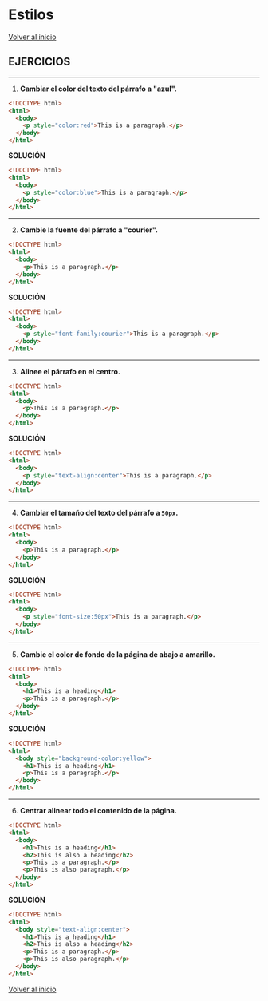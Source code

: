 # Estilos

[Volver al inicio](#-Estilos)

## EJERCICIOS

---------------------------------------------------------------------------

1. **Cambiar el color del texto del párrafo a "azul".**

```html
<!DOCTYPE html>
<html>
  <body>
    <p style="color:red">This is a paragraph.</p>
  </body>
</html>
```

**SOLUCIÓN**

```html
<!DOCTYPE html>
<html>
  <body>
    <p style="color:blue">This is a paragraph.</p>
  </body>
</html>
```

---------------------------------------------------------------------------

2. **Cambie la fuente del párrafo a "courier".**

```html
<!DOCTYPE html>
<html>
  <body>
    <p>This is a paragraph.</p>
  </body>
</html>
```

**SOLUCIÓN**

```html
<!DOCTYPE html>
<html>
  <body>
    <p style="font-family:courier">This is a paragraph.</p>
  </body>
</html>
```

---------------------------------------------------------------------------

3. **Alinee el párrafo en el centro.**

```html
<!DOCTYPE html>
<html>
  <body>
    <p>This is a paragraph.</p>
  </body>
</html>
```

**SOLUCIÓN**

```html
<!DOCTYPE html>
<html>
  <body>
    <p style="text-align:center">This is a paragraph.</p>
  </body>
</html>
```

---------------------------------------------------------------------------

4. **Cambiar el tamaño del texto del párrafo a `50px`.**

```html
<!DOCTYPE html>
<html>
  <body>
    <p>This is a paragraph.</p>
  </body>
</html>
```

**SOLUCIÓN**

```html
<!DOCTYPE html>
<html>
  <body>
    <p style="font-size:50px">This is a paragraph.</p>
  </body>
</html>
```

---------------------------------------------------------------------------

5. **Cambie el color de fondo de la página de abajo a amarillo.**

```html
<!DOCTYPE html>
<html>
  <body>
    <h1>This is a heading</h1>
    <p>This is a paragraph.</p>
  </body>
</html>
```

**SOLUCIÓN**

```html
<!DOCTYPE html>
<html>
  <body style="background-color:yellow">
    <h1>This is a heading</h1>
    <p>This is a paragraph.</p>
  </body>
</html>
```

---------------------------------------------------------------------------

6. **Centrar alinear todo el contenido de la página.**

```html
<!DOCTYPE html>
<html>
  <body>
    <h1>This is a heading</h1>
    <h2>This is also a heading</h2>
    <p>This is a paragraph.</p>
    <p>This is also paragraph.</p>
  </body>
</html>
```

**SOLUCIÓN**

```html
<!DOCTYPE html>
<html>
  <body style="text-align:center">
    <h1>This is a heading</h1>
    <h2>This is also a heading</h2>
    <p>This is a paragraph.</p>
    <p>This is also paragraph.</p>
  </body>
</html>
```

[Volver al inicio](#-Estilos)